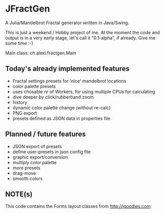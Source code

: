 JFractGen
=========

A Julia/Mandelbrot Fractal generator written in Java/Swing.

This is just a weekend / Hobby project of me. At the moment the code and output is
in a very early stage, let's call it "0.1-alpha", if already. Give me some time :-)

Main class: ch.alexi.fractgen.Main

Today's already implemented features
------------------------------------
- Fractal settings presets for 'nice' mandelbrot locations
- color palette presets
- uses chosable nr of Workers, for using multiple CPUs for calculating
- dive deeper by click/rubberband zoom
- history
- dynamic color palette change (without re-calc)
- PNG export
- presets defined as JSON data in properties file


Planned / future features
-------------------------
- JSON export of presets
- define user-presets in json config file
- graphic export/conversion
- multiply color palette
- more presets
- drag-move
- smooth colors

NOTE(s)
-------
This code contains the Forms layout classes from http://jgoodies.com

